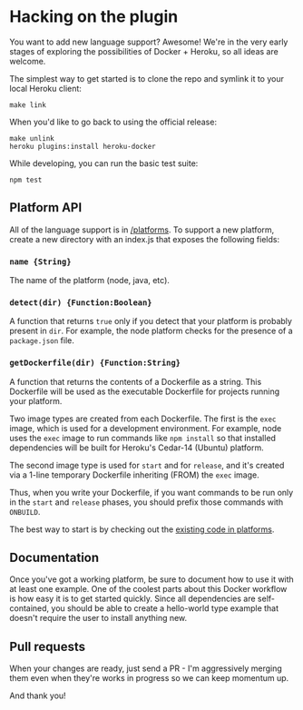 # Hacking on the plugin

You want to add new language support? Awesome!
We're in the very early stages of exploring the possibilities of Docker + Heroku,
so all ideas are welcome.

The simplest way to get started is to clone the repo and symlink it to your
local Heroku client:

```
make link
```

When you'd like to go back to using the official release:

```
make unlink
heroku plugins:install heroku-docker
```

While developing, you can run the basic test suite:

```
npm test
```

## Platform API

All of the language support is in [/platforms](/platforms).
To support a new platform, create a new directory with an index.js that
exposes the following fields:

### `name {String}`

The name of the platform (node, java, etc).

### `detect(dir) {Function:Boolean}`

A function that returns `true` only if you detect that your platform is
probably present in `dir`. For example, the node platform checks for
the presence of a `package.json` file.

### `getDockerfile(dir) {Function:String}`

A function that returns the contents of a Dockerfile as a string.
This Dockerfile will be used as the executable Dockerfile for
projects running your platform.

Two image types are created from each Dockerfile. The first is the
`exec` image, which is used for a development environment. For example,
node uses the `exec` image to run commands like `npm install` so that installed
dependencies will be built for Heroku's Cedar-14 (Ubuntu) platform.

The second image type is used for `start` and for `release`, and it's
created via a 1-line temporary Dockerfile inheriting (FROM) the `exec` image.

Thus, when you write your Dockerfile, if you want commands to be run
only in the `start` and `release` phases, you should prefix those commands
with `ONBUILD`.

The best way to start is by checking out the
[existing code in platforms](/platforms).

## Documentation

Once you've got a working platform, be sure to document how to use it
with at least one example. One of the coolest parts about this Docker
workflow is how easy it is to get started quickly. Since all dependencies
are self-contained, you should be able to create a hello-world type
example that doesn't require the user to install anything new.

## Pull requests

When your changes are ready, just send a PR - I'm aggressively
merging them even when they're works in progress so we can keep momentum up.

And thank you!

